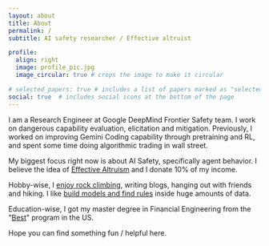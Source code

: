 ```yaml
---
layout: about
title: About
permalink: /
subtitle: AI safety researcher / Effective altruist 

profile:
  align: right
  image: profile_pic.jpg
  image_circular: true # crops the image to make it circular

# selected_papers: true # includes a list of papers marked as "selected={true}"
social: true  # includes social icons at the bottom of the page
---
```


I am a Research Engineer at Google DeepMind Frontier Safety team. I work on dangerous capability evaluation, elicitation and mitigation. Previously, I worked on improving Gemini Coding capability through pretraining and RL, and spent some time doing algorithmic trading in wall street.

My biggest focus right now is about AI Safety, specifically agent behavior. I believe the idea of [Effective Altruism](https://80000hours.org/2020/08/misconceptions-effective-altruism/?utm_source=google&utm_medium=cpc&utm_campaign=80KMAR-EA/LTism&utm_content=145184936813&utm_term=effective%20altruism&gclid=CjwKCAjw5_GmBhBIEiwA5QSMxBaVik5xPNtCy6BxyqMy4EVvjN63iBJwNsi11v8uCi8sMDp82joXEhoCTsEQAvD_BwE) and I donate 10% of my income.

Hobby-wise, I [enjoy rock climbing](https://www.instagram.com/p/CVG0jDqJMqJ/?utm_source=ig_web_button_share_sheet), writing blogs, hanging out with friends and hiking. I like [build models and find rules](https://www.kaggle.com/vincentwang25/Home) inside huge amounts of data.

Education-wise, I got my master degree in Financial Engineering from the "[Best](https://quantnet.com/mfe-programs-rankings/)" program in the US.

Hope you can find something fun / helpful here.